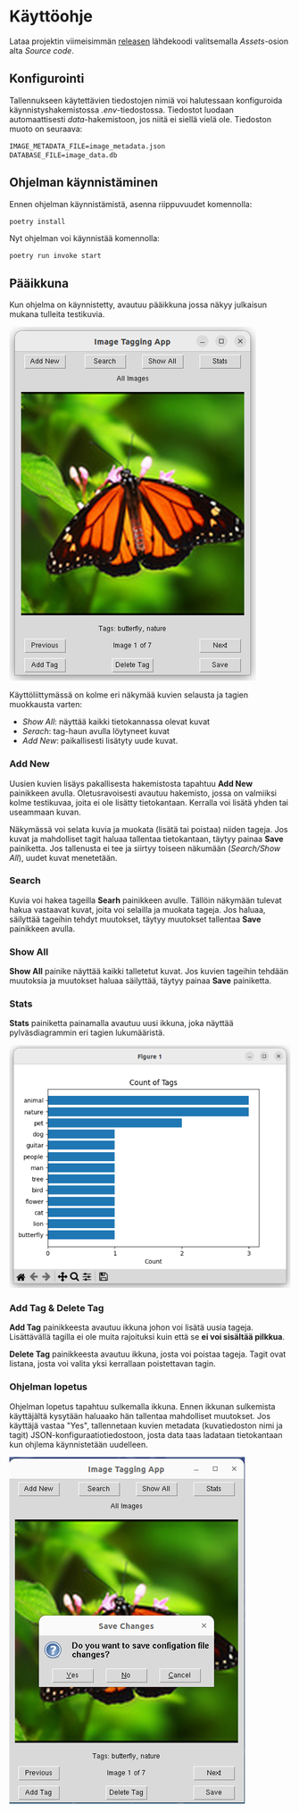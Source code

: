 # Käyttöohje

Lataa projektin viimeisimmän [releasen](https://github.com/syrvil/ot-harjoitustyo/releases) lähdekoodi valitsemalla _Assets_-osion alta _Source code_.

## Konfigurointi

Tallennukseen käytettävien tiedostojen nimiä voi halutessaan konfiguroida käynnistyshakemistossa _.env_-tiedostossa. Tiedostot luodaan automaattisesti _data_-hakemistoon, jos niitä ei siellä vielä ole. Tiedoston muoto on seuraava:

```
IMAGE_METADATA_FILE=image_metadata.json
DATABASE_FILE=image_data.db
```

## Ohjelman käynnistäminen

Ennen ohjelman käynnistämistä, asenna riippuvuudet komennolla:

```bash
poetry install
```

Nyt ohjelman voi käynnistää komennolla:

```
poetry run invoke start
```


## Pääikkuna

Kun ohjelma on käynnistetty, avautuu pääikkuna jossa näkyy julkaisun mukana tulleita testikuvia. 

![Pakkausrakenne](kuvat/tagging_app.png)

Käyttöliittymässä on kolme eri näkymää kuvien selausta ja tagien muokkausta varten: 
- *Show All*: näyttää kaikki tietokannassa olevat kuvat
- *Serach*: tag-haun avulla löytyneet kuvat
- *Add New*: paikallisesti lisätyty uude kuvat.

### Add New

Uusien kuvien lisäys pakallisesta hakemistosta tapahtuu **Add New** painikkeen avulla. Oletusravoisesti avautuu hakemisto, jossa on valmiiksi kolme testikuvaa, joita ei ole lisätty tietokantaan. Kerralla voi lisätä yhden tai useammaan kuvan.

Näkymässä voi selata kuvia ja muokata (lisätä tai poistaa) niiden tageja. Jos kuvat ja mahdolliset tagit haluaa tallentaa tietokantaan, täytyy painaa **Save** painiketta. Jos tallenusta ei tee ja siirtyy toiseen näkumään (*Search/Show All*), uudet kuvat menetetään.

### Search

Kuvia voi hakea tageilla **Searh** painikkeen avulle. Tällöin näkymään tulevat hakua vastaavat kuvat, joita voi selailla ja muokata tageja. Jos haluaa, säilyttää tageihin tehdyt muutokset, täytyy muutokset tallentaa **Save** painikkeen avulla.

### Show All

**Show All** painike näyttää kaikki talletetut kuvat. Jos kuvien tageihin tehdään muutoksia ja muutokset haluaa säilyttää, täytyy painaa **Save** painiketta.

### Stats

**Stats** painiketta painamalla avautuu uusi ikkuna, joka näyttää pylväsdiagrammin eri tagien lukumääristä.

![Tilastot](kuvat/tilastot.png)

### Add Tag & Delete Tag

**Add Tag** painikkeesta avautuu ikkuna johon voi lisätä uusia tageja. Lisättävällä tagilla ei ole muita rajoituksi kuin että se **ei voi sisältää pilkkua**. 

**Delete Tag** painikkeesta avautuu ikkuna, josta voi poistaa tageja. Tagit ovat listana, josta voi valita yksi kerrallaan poistettavan tagin.

### Ohjelman lopetus

Ohjelman lopetus tapahtuu sulkemalla ikkuna. Ennen ikkunan sulkemista käyttäjältä kysytään haluaako hän tallentaa mahdolliset muutokset. Jos käyttäjä vastaa "Yes", tallennetaan kuvien metadata (kuvatiedoston nimi ja tagit) JSON-konfiguraatiotiedostoon, josta data taas ladataan tietokantaan kun ohjlema käynnistetään uudelleen.

![Lopetus](kuvat/lopetus.png)
